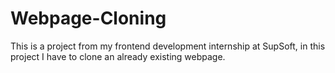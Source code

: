 # Webpage-Cloning
This is a project from my frontend development internship at SupSoft, in this project I have to clone an already existing webpage. 
